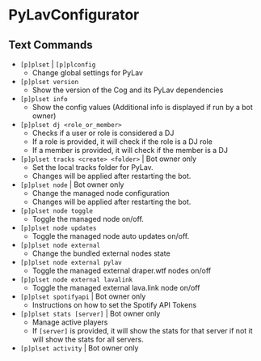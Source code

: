 # PyLavConfigurator

## Text Commands
- `[p]plset` | `[p]plconfig`
  - Change global settings for PyLav
- `[p]plset version`
  - Show the version of the Cog and its PyLav dependencies
- `[p]plset info`
  -  Show the config values (Additional info is displayed if run by a bot owner)
- `[p]plset dj <role_or_member>`
  -  Checks if a user or role is considered a DJ
  - If a role is provided, it will check if the role is a DJ role
  - If a member is provided, it will check if the member is a DJ
- `[p]plset tracks <create> <folder>` | Bot owner only
  - Set the local tracks folder for PyLav.
  - Changes will be applied after restarting the bot.
- `[p]plset node` | Bot owner only
  - Change the managed node configuration
  - Changes will be applied after restarting the bot.
- `[p]plset node toggle`
  - Toggle the managed node on/off.
- `[p]plset node updates`
  - Toggle the managed node auto updates on/off.
- `[p]plset node external`
  - Change the bundled external nodes state
- `[p]plset node external pylav`
  - Toggle the managed external draper.wtf nodes on/off
- `[p]plset node external lavalink`
  - Toggle the managed external lava.link node on/off
- `[p]plset spotifyapi` | Bot owner only
  - Instructions on how to set the Spotify API Tokens
- `[p]plset stats [server]` | Bot owner only
  - Manage active players
  - If `[server]` is provided, it will show the stats for that server if not it will show the stats for all servers.
- `[p]plset activity` | Bot owner only
